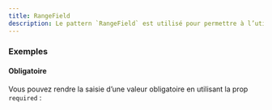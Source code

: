 ```yaml
---
title: RangeField
description: Le pattern `RangeField` est utilisé pour permettre à l’utilisateur de sélectionner un intervalle.
---
```


<doc-tabs>

<doc-tab-item label="Utilisation">

<doc-usage name="range-field"></doc-usage>

### Exemples

#### Obligatoire

Vous pouvez rendre la saisie d’une valeur obligatoire en utilisant la prop `required` :

<doc-example file="range-field/required"></doc-example>

</doc-tab-item>

<doc-tab-item label="API">

<doc-api name="range-field"></doc-api>
</doc-tab-item>

</doc-tabs>
